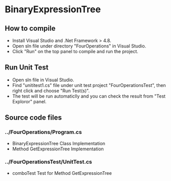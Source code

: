 # BinaryExpressionTree

## How to compile
- Install Visual Studio and .Net Framework > 4.8. 
- Open sln file under directory "FourOperations" in Visual Studio. 
- Click "Run" on the top panel to compile and run the project.
 

## Run Unit Test
- Open sln file in Visual Studio. 
- Find "unititest1.cs" file under unit test project "FourOperationsTest", then right click and choose "Run Test(s)".
- The test will be run automaticlly and you can check the result from "Test Exploror" panel.

## Source code files
### ../FourOperations/Program.cs 
- BinaryExpressionTree Class Implementation 
- Method GetExpressionTree Implementation
  
### ../FourOperationsTest/UnitTest.cs 
- comboTest Test for Method GetExpressionTree
